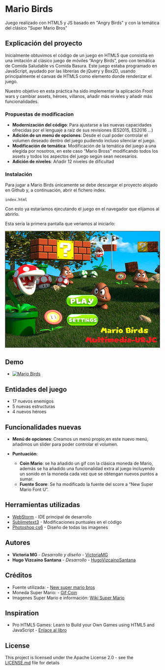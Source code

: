 # Mario Birds

Juego realizado con HTML5 y JS basado en "Angry Birds" y con la temática del clásico "Super Mario Bros"

## Explicación del proyecto

Inicialmente obtuvimos el código de un juego en HTML5 que consistía en una imitación al clásico juego de móviles “Angry Birds”, pero con temática de Comida Saludable vs Comida Basura.
Este juego estaba programado en JavaScript, ayudado por las librerías de jQuery y Box2D, usando principalmente el canvas de HTML5 como elemento donde renderizar el juego. 

Nuestro objetivo en esta práctica ha sido implementar la aplicación Froot wars y cambiar assets, héroes, villanos, añadir más niveles y añadir más funcionalidades.

### Propuestas de modificacion

* **Modernización del código**: Para ajustarse a las nuevas capacidades ofrecidas por el lenguaje a raíz de sus revisiones (ES2015, ES2016 ...)
* **Adición de un menú de opciones**: Desde el cual poder controlar el volumen deseado dentro del juego pudiendo incluso silenciar el juego.
* **Modificación de temática**: Modificación de la temática del juego a una elegida por nosotros, en este caso “Mario Bross” modificando todos los assets y todos los aspectos del juego según sean necesarios.
* **Adición de niveles**: Añadir 12 niveles de dificultad


### Instalación

Para jugar a Mario Birds únicamente se debe descargar el proyecto alojado en Github y, a continuación, abrir el fichero index.

```
index.html
```

Con esto ya estaríamos ejecutando el juego en el navegador que elijamos al abrirlo.

Esta sería la primera pantalla que veriamos al iniciarlo:

![Primer pantalla](img/primera_pantalla.png)

## Demo

* [![Mario Birds](http://img.youtube.com/vi/X4WkziUUUCY/0.jpg)](https://www.youtube.com/watch?v=X4WkziUUUCY "Mario Birds")

## Entidades del juego

* 17 nuevos enemigos
* 5 nuevas estructuras
* 4 nuevos héroes

## Funcionalidades nuevas

* **Menú de opciones**:
Creamos un menú propio,en este nuevo menú, añadimos un slider para poder controlar el volumen. 

* **Puntuación**:
    * **Coin Mario**: se ha añadido un gif con la clásica moneda de Mario, además se ha añadido una funcionalidad extra al juego incluyendo un sonido en la moneda cada vez que se obtengan nuevos puntos a sumar.
    * **Fuente Score**: Se ha modificado la fuente del score a “New Super Mario Font U”.

## Herramientas utilizadas

* [WebStorm](https://www.jetbrains.com/webstorm/) - IDE principal de desarrollo
* [Sublimetext3](https://www.sublimetext.com/3) - Modificaciones puntuales en el código
* [Photoshop cs6](https://www.adobe.com/es/products/photoshop.html?gclid=CjwKCAjw1KLkBRBZEiwARzyE76-i84VNNjIC5lScDbEw1hL3jRXAx0Dfi9q6SdJK4J90NBw50rP2IBoCtLwQAvD_BwE&sdid=8DN85NTQ&mv=search&ef_id=CjwKCAjw1KLkBRBZEiwARzyE76-i84VNNjIC5lScDbEw1hL3jRXAx0Dfi9q6SdJK4J90NBw50rP2IBoCtLwQAvD_BwE:G:s&s_kwcid=AL!3085!3!276559263832!e!!g!!adobephotoshop) - Diseño de todas las imagenes


## Autores

* **Victoria MG** - *Desarrollo y diseño* - [VictoriaMG](https://github.com/VictoriaMG)
* **Hugo Vizcaino Santana** - *Desarrollo* - [HugoVizcainoSantana](https://github.com/HugoVizcainoSantana)

## Créditos

* Fuente utilizada: - [New super mario bros](https://www.dafont.com/es/forum/read/61824/new-super-mario-bros)
* Moneda Super Mario: - [Gif Coin](https://gifimage.net/wp-content/uploads/2017/10/mario-coin-animated-gif-10.gif)
* Imagenes Super Mario e información: [Wiki Super Mario](https://mario.fandom.com/es/wiki/Bowser)

## Inspiration

* Pro HTML5 Games: Learn to Build your Own Games using HTML5 and JavaScript - [Enlace al libro](https://www.amazon.es/Pro-HTML5-Games-Learn-JavaScript/dp/1484229096/ref=dp_ob_title_bk)

## License

This project is licensed under the Apache License 2.0 - see the [LICENSE.md](LICENSE.md) file for details

